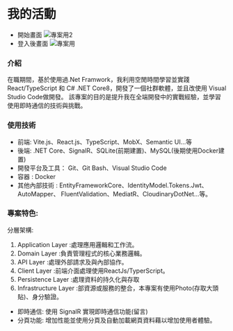 # 我的活動
- 開始畫面
![專案用2](https://github.com/user-attachments/assets/0defc781-7cb4-4446-829f-3eeb2387a7dc)
- 登入後畫面
![專案用](https://github.com/user-attachments/assets/30423c9a-5f41-4dfc-824b-a56d670beb56)

### 介紹
在職期間，基於使用過.Net Framwork，我利用空閒時間學習並實踐 React/TypeScript 和 C# .NET Core8，開發了一個社群軟體，並且改使用 Visual Studio Code做開發。
該專案的目的是提升我在全端開發中的實戰經驗，並學習使用即時通信的技術與挑戰。

### 使用技術

- 前端: Vite.js、React.js、TypeScript、MobX、Semantic UI...等
- 後端: .NET Core、SignalR、SQLite(前期建置)、MySQL(後期使用Docker建置)
- 開發平台及工具： Git、Git Bash、Visual Studio Code
- 容器 : Docker
- 其他內部技術 : EntityFrameworkCore、IdentityModel.Tokens.Jwt、AutoMapper、
FluentValidation、MediatR、CloudinaryDotNet...等。

### 專案特色:

分層架構: 
1. Application Layer :處理應用邏輯和工作流。
2. Domain Layer :負責管理程式的核心業務邏輯。
3. API Layer :處理外部請求及與內部協作。
4. Client Layer :前端介面處理使用ReactJs/TyperScript。
5. Persistence Layer :處理資料的持久化與存取
6. Infrastructure Layer :部資源或服務的整合，本專案有使用Photo(存取大頭貼)、身分驗證。

- 即時通信: 使用 SignalR 實現即時通信功能(留言)
- 分頁功能: 增加性能並使用分頁及自動加載網頁資料藉以增加使用者體驗。
